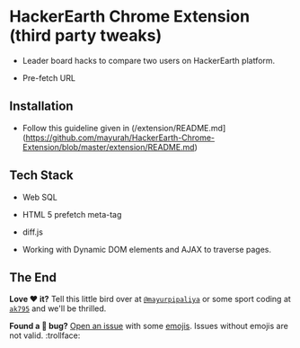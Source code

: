 # HackerEarth Chrome Extension (third party tweaks)

* Leader board hacks to compare two users on HackerEarth platform.

* Pre-fetch URL 

## Installation

* Follow this guideline given in (/extension/README.md](https://github.com/mayurah/HackerEarth-Chrome-Extension/blob/master/extension/README.md)


## Tech Stack

* Web SQL

* HTML 5 prefetch meta-tag

* diff.js

* Working with Dynamic DOM elements and AJAX to traverse pages.

## The End

**Love :heart: it?** Tell this little bird over at [`@mayurpipaliya`](https://twitter.com/mayurpipaliya) or some sport coding at [`ak795`](https://codeforces.com/profile/ak795) and we'll be thrilled.

**Found a :bug: bug?** [Open an issue](https://github.com/mayurah/HackerEarth-Hacks/issues/new) with some [emojis](http://emoji.muan.co). Issues without emojis are not valid. :trollface:
